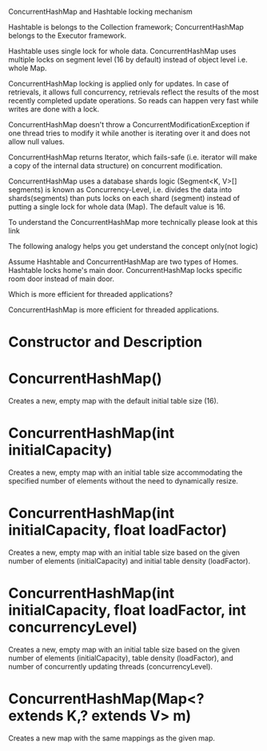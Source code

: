 ConcurrentHashMap and Hashtable locking mechanism

Hashtable is belongs to the Collection framework; ConcurrentHashMap belongs to the Executor framework.

Hashtable uses single lock for whole data. ConcurrentHashMap uses multiple locks on segment level (16 by default) instead of object level i.e. whole Map.

ConcurrentHashMap locking is applied only for updates. In case of retrievals, it allows full concurrency, retrievals reflect the results of the most recently completed update operations. So reads can happen very fast while writes are done with a lock.

ConcurrentHashMap doesn't throw a ConcurrentModificationException if one thread tries to modify it while another is iterating over it and does not allow null values.

ConcurrentHashMap returns Iterator, which fails-safe (i.e. iterator will make a copy of the internal data structure) on concurrent modification.

ConcurrentHashMap uses a database shards logic (Segment<K, V>[] segments) is known as Concurrency-Level, i.e. divides the data into shards(segments) than puts locks on each shard (segment) instead of putting a single lock for whole data (Map). The default value is 16.

To understand the ConcurrentHashMap more technically please look at this link

The following analogy helps you get understand the concept only(not logic)

Assume Hashtable and ConcurrentHashMap are two types of Homes.
Hashtable locks home's main door.
ConcurrentHashMap locks specific room door instead of main door.


Which is more efficient for threaded applications?

ConcurrentHashMap is more efficient for threaded applications.




Constructor and Description
============================================================================


ConcurrentHashMap()
===================

Creates a new, empty map with the default initial table size (16).

ConcurrentHashMap(int initialCapacity)
======================================


Creates a new, empty map with an initial table size accommodating the specified number of elements without the need to dynamically resize.


ConcurrentHashMap(int initialCapacity, float loadFactor)
======================================


Creates a new, empty map with an initial table size based on the given number of elements (initialCapacity) and initial table density (loadFactor).


ConcurrentHashMap(int initialCapacity, float loadFactor, int concurrencyLevel)
======================================



Creates a new, empty map with an initial table size based on the given number of elements (initialCapacity), table density (loadFactor), and number of concurrently updating threads (concurrencyLevel).


ConcurrentHashMap(Map<? extends K,? extends V> m)
======================================


Creates a new map with the same mappings as the given map.
